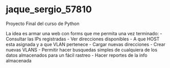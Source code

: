 # jaque_sergio_57810
Proyecto Final del curso de Python


La idea es armar una web con forms que me permita una vez terminado: - Consultar las IPs registradas - Ver direcciones disponibles - A que HOST esta asignada y a que VLAN pertenece - Cargar nuevas direcciones - Crear nuevas VLANS - Permitir hacer busquedas simples de cualquiera de los datos almacenados para un fácil rastreo - Hacer reportes de la info almacenada
